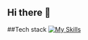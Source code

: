 ## Hi there 👋

##Tech stack
[![My Skills](https://skillicons.dev/icons?i=js,html,css,wasm)](https://skillicons.dev)
